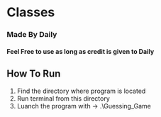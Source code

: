 # Classes
### Made By Daily 
#### Feel Free to use as long as credit is given to **Daily**

## How To Run
1) Find the directory where program is located
2) Run terminal from this directory
2) Luanch the program with  -> .\Guessing_Game